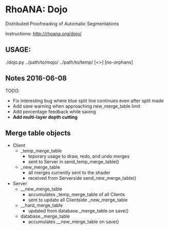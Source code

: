 RhoANA: Dojo
============

Distributed Proofreading of Automatic Segmentations

Instructions: http://rhoana.org/dojo/


## USAGE:

./dojo.py ../path/to/mojo/ ../path/to/temp/ [<<Port Number>>] [no-orphans]


## Notes 2016-06-08

TODO: 

- Fix interesting bug where blue split line continues even after split made
- Add save warning when approaching new_merge_table limit
- Add percentage feedback while saving
- **Add multi-layer depth cutting**

## Merge table objects

- Client
	- \_temp\_merge\_table
		- teporary usage to draw, redo, and undo merges
		- sent to Server in send\_temp\_merge\_table()
	- \_new\_merge\_table
		- all merges currently sent to the shader
		- received from Serverside send\_new\_merge\_table()
- Server
	- \_\_new\_merge\_table
		- accumulates \_temp\_merge\_table of all Clients
		- sent to update all Clientside \_new\_merge\_table
	- \_\_hard\_merge\_table
		- updated from database.\_merge\_table on save()
	- database.\_merge\_table
		- accumulates \_\_new\_merge\_table on save()
